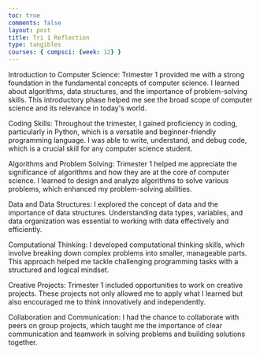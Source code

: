 ```yaml
---
toc: true
comments: false
layout: post
title: Tri 1 Reflection
type: tangibles
courses: { compsci: {week: 12} }
---
```





Introduction to Computer Science: Trimester 1 provided me with a strong foundation in the fundamental concepts of computer science. I learned about algorithms, data structures, and the importance of problem-solving skills. This introductory phase helped me see the broad scope of computer science and its relevance in today's world.

Coding Skills: Throughout the trimester, I gained proficiency in coding, particularly in Python, which is a versatile and beginner-friendly programming language. I was able to write, understand, and debug code, which is a crucial skill for any computer science student.

Algorithms and Problem Solving: Trimester 1 helped me appreciate the significance of algorithms and how they are at the core of computer science. I learned to design and analyze algorithms to solve various problems, which enhanced my problem-solving abilities.

Data and Data Structures: I explored the concept of data and the importance of data structures. Understanding data types, variables, and data organization was essential to working with data effectively and efficiently.

Computational Thinking: I developed computational thinking skills, which involve breaking down complex problems into smaller, manageable parts. This approach helped me tackle challenging programming tasks with a structured and logical mindset.

Creative Projects: Trimester 1 included opportunities to work on creative projects. These projects not only allowed me to apply what I learned but also encouraged me to think innovatively and independently.

Collaboration and Communication: I had the chance to collaborate with peers on group projects, which taught me the importance of clear communication and teamwork in solving problems and building solutions together.